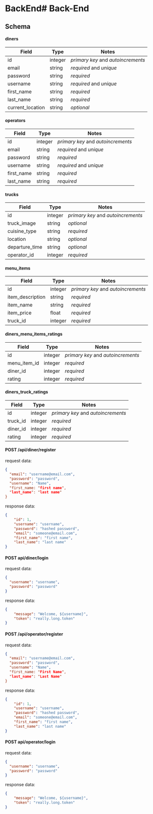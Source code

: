 # BackEnd# Back-End

## Schema

#### diners

| Field    | Type    | Notes                              |
| -------- | ------- | ---------------------------------- |
| id       | integer | _primary key_ and _autoincrements_ |
| email    | string  | _required_ and _unique_            |
| password | string  | _required_                         |
| username | string  | _required_ and _unique_            |
| first_name | string  | _required_                       |
| last_name | string  | _required_                        |
| current_location| string | _optional_                   |

#### operators

| Field    | Type    | Notes                              |
| -------- | ------- | ---------------------------------- |
| id       | integer | _primary key_ and _autoincrements_ |
| email    | string  | _required_ and _unique_            |
| password | string  | _required_                         |
| username | string  | _required_ and _unique_            |
| first_name | string  | _required_                       |
| last_name | string  | _required_                        |

#### trucks

| Field    | Type    | Notes                              |
| -------- | ------- | ---------------------------------- |
| id       | integer | _primary key_ and _autoincrements_ |
| truck_image    | string  | _optional_                   |
| cuisine_type | string  | _required_                     |
| location | string  | _optional_                         |
| departure_time | string  | _optional_                   |
| operator_id | integer  | _required_                     |

#### menu_items

| Field    | Type    | Notes                              |
| -------- | ------- | ---------------------------------- |
| id       | integer | _primary key_ and _autoincrements_ |
| item_description | string  | _required_                 |
| item_name | string  | _required_                        |
| item_price | float  | _required_                        |
| truck_id | integer  | _required_                     |

#### diners_menu_items_ratings

| Field    | Type    | Notes                              |
| -------- | ------- | ---------------------------------- |
| id       | integer | _primary key_ and _autoincrements_ |
| menu_item_id | integer  | _required_                    |
| diner_id | integer  | _required_                        |
| rating | integer  | _required_                          |

#### diners_truck_ratings

| Field    | Type    | Notes                              |
| -------- | ------- | ---------------------------------- |
| id       | integer | _primary key_ and _autoincrements_ |
| truck_id | integer  | _required_                    |
| diner_id | integer  | _required_                        |
| rating | integer  | _required_                          |


#### POST /api/diner/register

request data:

```json
{
  "email": "username@email.com",
  "password": "password",
  "username": "Name",
  "first_name: "first name",
  "last_name": "last name"
}
```

response data:

```json
{
    "id": 1,
    "username": "username",
    "password": "hashed password",
    "email": "someone@email.com",
    "first_name": "first name",
    "last_name": "last name"
}

```

#### POST api/diner/login

request data:

```json
{
  "username": "username",
  "password": "password"
}
```

response data:

```json
{
    "message": "Welcome, ${username}",
    "token": "really.long.token"
}
```

#### POST /api/operator/register

request data:

```json
{
  "email": "username@email.com",
  "password": "password",
  "username": "Name",
  "first_name: "First Name",
  "last_name": "Last Name"
}
```

response data:

```json
{
    "id": 1,
    "username": "username",
    "password": "hashed password",
    "email": "someone@email.com",
    "first_name": "first name",
    "last_name": "last name"
}

```

#### POST api/operator/login

request data:

```json
{
  "username": "username",
  "password": "password"
}
```

response data:

```json
{
    "message": "Welcome, ${username}",
    "token": "really.long.token"
}
```
